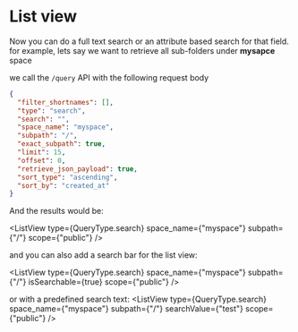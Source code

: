 <script>
  import {QueryType} from "@edraj/tsdmart";
  import ListView from "@/lib/ListView.svelte";
</script>

# List view

Now you can do a full text search or an attribute based search for that field.
for example, lets say we want to retrieve all sub-folders under **mysapce** space

we call the `/query` API with the following request body

```json
{
  "filter_shortnames": [],
  "type": "search",
  "search": "",
  "space_name": "myspace",
  "subpath": "/",
  "exact_subpath": true,
  "limit": 15,
  "offset": 0,
  "retrieve_json_payload": true,
  "sort_type": "ascending",
  "sort_by": "created_at"
}
```

And the results would be:

<ListView
    type={QueryType.search}
    space_name={"myspace"}
    subpath={"/"}
    scope={"public"}
/>

and you can also add a search bar for the list view:

<ListView
    type={QueryType.search}
    space_name={"myspace"}
    subpath={"/"}
    isSearchable={true}
    scope={"public"}
/>

or with a predefined search text:
<ListView
    type={QueryType.search}
    space_name={"myspace"}
    subpath={"/"}
    searchValue={"test"}
    scope={"public"}
/>